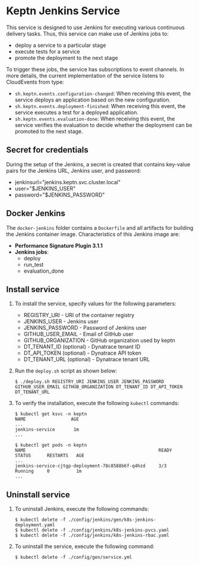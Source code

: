 # Keptn Jenkins Service

This service is designed to use Jenkins for executing various continuous delivery tasks. Thus, this service can make use of Jenkins jobs to:
* deploy a service to a particular stage
* execute tests for a service
* promote the deployment to the next stage

To trigger these jobs, the service has subscriptions to event channels. In more details, the current implementation of the service listens to CloudEvents from type:
* `sh.keptn.events.configuration-changed`: When receiving this event, the service deploys an application based on the new configuration.
* `sh.keptn.events.deployment-finished`: When receiving this event, the service executes a test for a deployed application.
* `sh.keptn.events.evaluation-done`: When receiving this event, the service verifies the evaluation to decide whether the deployment can be promoted to the next stage.

## Secret for credentials
During the setup of the Jenkins, a secret is created that contains key-value pairs for the Jenkins URL, Jenkins user, and password:
* jenkinsurl="jenkins.keptn.svc.cluster.local" 
* user="$JENKINS_USER" 
* password="$JENKINS_PASSWORD"

## Docker Jenkins
The `docker-jenkins` folder contains a `Dockerfile` and all artifacts for building the Jenkins container image. Characteristics of this Jenkins image are:
* **Performance Signature Plugin 3.1.1**
* **Jenkins jobs**:
  * deploy
  * run_test
  * evaluation_done

## Install service <a id="install"></a>

1. To install the service, specify values for the following parameters:
    * REGISTRY_URI - URI of the container registry
    * JENKINS_USER - Jenkins user
    * JENKINS_PASSWORD - Password of Jenkins user
    * GITHUB_USER_EMAIL - Email of GitHub user
    * GITHUB_ORGANIZATION - GitHub organization used by keptn
    * DT_TENANT_ID (optional) - Dynatrace tenant ID
    * DT_API_TOKEN (optional) - Dynatrace API token
    * DT_TENANT_URL (optional) - Dynatrace tenant URL

1. Run the `deploy.sh` script as shown below: 

    ```console
    $ ./deploy.sh REGISTRY_URI JENKINS_USER JENKINS_PASSWORD GITHUB_USER_EMAIL GITHUB_ORGANIZATION DT_TENANT_ID DT_API_TOKEN DT_TENANT_URL
    ```

1. To verify the installation, execute the following `kubectl` commands: 

    ```console
    $ kubectl get ksvc -n keptn
    NAME                 AGE
    ...
    jenkins-service       1m
    ...
    ```

    ```console
    $ kubectl get pods -n keptn
    NAME                                                  READY     STATUS      RESTARTS   AGE
    ...
    jenkins-service-cjtgp-deployment-78c8588b6f-q4hzd     3/3       Running     0          1m
    ...
    ```

## Uninstall service <a id="install"></a>

1. To uninstall Jenkins, execute the following commands:

    ```console
    $ kubectl delete -f ./config/jenkins/gen/k8s-jenkins-deployment.yaml
    $ kubectl delete -f ./config/jenkins/k8s-jenkins-pvcs.yaml
    $ kubectl delete -f ./config/jenkins/k8s-jenkins-rbac.yaml
    ```
  
1. To uninstall the service, execute the following command:

    ```console
    $ kubectl delete -f ./config/gen/service.yml
    ```